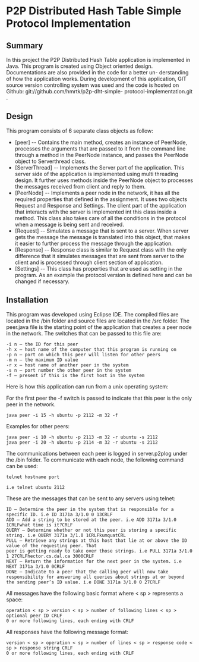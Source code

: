 P2P Distributed Hash Table Simple Protocol Implementation
=========================================================

Summary
-------
In this project the P2P Distributed Hash Table application is implemented in Java. This program is
created using Object oriented design. Documentations are also provided in the code for a better un-
derstanding of how the application works. During development of this application, GIT source version
controlling system was used and the code is hosted on Github: git://github.com/hmrtk/p2p-dht-simple-
protocol-implementation.git .

Design
------
This program consists of 6 separate class objects as follow:
* [peer] -- Contains the main method, creates an instance of PeerNode, processes the arguments that are passed to
it from the command line through a method in the PeerNode instance, and passes the PeerNode object to
Serverthread class.
* [ServerThread] -- Implements the Server part of the application. This server side of the application is implemented using multi threading design. It further uses methods inside the PeerNode object to processes the messages received
from client and reply to them.
* [PeerNode] -- Implements a peer node in the network, it has all the required properties that defined in the assignment. It uses two objects Request and Response and Settings. The client part of the application that interacts with the server is implemented int this class inside a method. This class also takes care of all the conditions in
the protocol when a message is being sent and received.
* [Request] -- Simulates a message that is sent to a server. When server gets the message the message is translated into
this object, that makes it easier to further process the message through the application.
* [Response] -- Response class is similar to Request class with the only difference that it simulates messages that are sent
from server to the client and is processed through client section of application.
* [Settings] -- This class has properties that are used as setting in the program. As an example the protocol version is defined here and can be changed if necessary.


Installation
------------
This program was developed using Eclipse IDE. The compiled files are located in the /bin folder and source
files are located in the /src folder.
The peer.java file is the starting point of the application that creates a peer node in the network. The
switches that can be passed to this file are:

	-i n — the ID for this peer
	-h x — host name of the computer that this program is running on
	-p n — port on which this peer will listen for other peers
	-m n — the maximum ID value
	-r x — host name of another peer in the system
	-s n — port number the other peer in the system
	-f — present if this is the first host in the system
	
Here is how this application can run from a unix operating system:

For the first peer the -f switch is passed to indicate that this peer is the only peer in the network.
	
	java peer -i 15 -h ubuntu -p 2112 -m 32 -f

Examples for other peers:

	java peer -i 10 -h ubuntu -p 2113 -m 32 -r ubuntu -s 2112
	java peer -i 20 -h ubuntu -p 2114 -m 32 -r ubuntu -s 2112

The communications between each peer is logged in server.p2plog under the /bin folder.
To communicate with each node, the following command can be used:

	telnet hostname port

	i.e telnet ubuntu 2112
These are the messages that can be sent to any servers using telnet:

	ID — Determine the peer in the system that is responsible for a specific ID. i.e ID 3171a 3/1.0 0 13CRLF
	ADD — Add a string to be stored at the peer. i.e ADD 3171a 3/1.0 1CRLFwhat time is it?CRLF
	QUERY — Determine whether or not this peer is storing a specific string. i.e QUERY 3171a 3/1.0 1CRLFkumquatCRL
	PULL — Retrieve any strings at this host that lie at or above the ID value of the requesting peer. That
	peer is getting ready to take over those strings. i.e PULL 3171a 3/1.0 1 27CRLFhector.cs.dal.ca 3000CRLF
	NEXT — Return the information for the next peer in the system. i.e NEXT 3171a 3/1.0 0CRLF
	DONE — Indicate to a peer that the calling peer will now take responsibility for answering all queries about strings at or beyond the sending peer’s ID value. i.e DONE 3171a 3/1.0 0 27CRLF

All messages have the following basic format where < sp > represents a space:

	operation < sp > version < sp > number of following lines < sp > optional peer ID CRLF
	0 or more following lines, each ending with CRLF

All responses have the following message format:

	version < sp > operation < sp > number of lines < sp > response code < sp > response string CRLF
	0 or more following lines, each ending with CRLF
